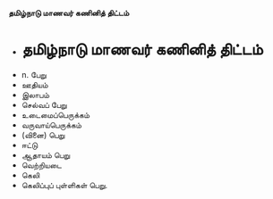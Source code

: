 **தமிழ்நாடு மாணவர் கணினித் திட்டம்**
- # தமிழ்நாடு மாணவர் கணினித் திட்டம்
- n. பேறு
- ஊதியம்
- இலாபம்
- செல்வப் பேறு
- உடைமைப்பெருக்கம்
- வருவாய்பெருக்கம்
- (வினை) பெறு
- ஈட்டு
- ஆதாயம் பெறு
- வெற்றியடை
- கெலி
- கெலிப்புப் புள்ளிகள் பெறு.


